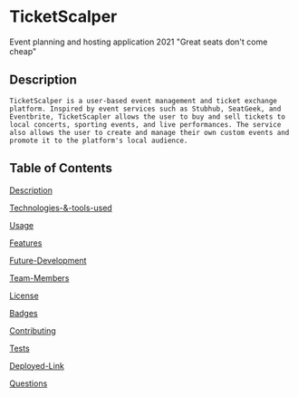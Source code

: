 # TicketScalper
 
 Event planning and hosting application 2021
 "Great seats don't come cheap"

## Description
	TicketScalper is a user-based event management and ticket exchange platform. Inspired by event services such as Stubhub, SeatGeek, and Eventbrite, TicketScapler allows the user to buy and sell tickets to local concerts, sporting events, and live performances. The service also allows the user to create and manage their own custom events and promote it to the platform's local audience.


 
## Table of Contents

[Description](#description)

[Technologies-&-tools-used](#Technologies-&-tools-used)

[Usage](#usage)

[Features](#Features)

[Future-Development](#Future-Development)

[Team-Members](#Team-Members)

[License](#License)

[Badges](#Badges)

[Contributing](#Contributing)

[Tests](#tests)

[Deployed-Link](#deployed-link)

[Questions](#questions)

